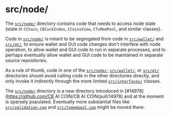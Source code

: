 # src/node/

The [`src/node/`](./) directory contains code that needs to access node state
(state in `CChain`, `CBlockIndex`, `CCoinsView`, `CTxMemPool`, and similar
classes).

Code in [`src/node/`](./) is meant to be segregated from code in
[`src/wallet/`](../wallet/) and [`src/qt/`](../qt/), to ensure wallet and GUI
code changes don't interfere with node operation, to allow wallet and GUI code
to run in separate processes, and to perhaps eventually allow wallet and GUI
code to be maintained in separate source repositories.

As a rule of thumb, code in one of the [`src/node/`](./),
[`src/wallet/`](../wallet/), or [`src/qt/`](../qt/) directories should avoid
calling code in the other directories directly, and only invoke it indirectly
through the more limited [`src/interfaces/`](../interfaces/) classes.

The [`src/node/`](./) directory is a new directory introduced in
[#14978](https://github.com/CB AI COIN/CB AI COIN/pull/14978) and at the moment is
sparsely populated. Eventually more substantial files like
[`src/validation.cpp`](../validation.cpp) and
[`src/txmempool.cpp`](../txmempool.cpp) might be moved there.
